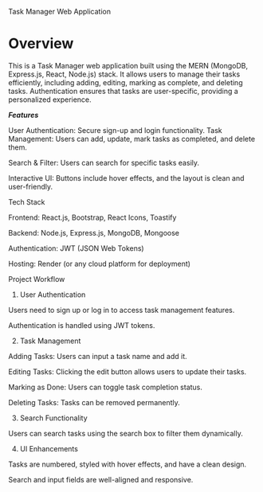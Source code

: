 Task Manager Web Application

# Overview

This is a Task Manager web application built using the MERN (MongoDB, Express.js, React, Node.js) stack. It allows users to manage their tasks efficiently, including adding, editing, marking as complete, and deleting tasks. Authentication ensures that tasks are user-specific, providing a personalized experience.

***Features***

User Authentication: Secure sign-up and login functionality.
Task Management: Users can add, update, mark tasks as completed, and delete them.

Search & Filter: Users can search for specific tasks easily.

Interactive UI: Buttons include hover effects, and the layout is clean and user-friendly.

Tech Stack

Frontend: React.js, Bootstrap, React Icons, Toastify

Backend: Node.js, Express.js, MongoDB, Mongoose

Authentication: JWT (JSON Web Tokens)

Hosting: Render (or any cloud platform for deployment)

Project Workflow

1. User Authentication

Users need to sign up or log in to access task management features.

Authentication is handled using JWT tokens.

2. Task Management

Adding Tasks: Users can input a task name and add it.

Editing Tasks: Clicking the edit button allows users to update their tasks.

Marking as Done: Users can toggle task completion status.

Deleting Tasks: Tasks can be removed permanently.

3. Search Functionality

Users can search tasks using the search box to filter them dynamically.

4. UI Enhancements

Tasks are numbered, styled with hover effects, and have a clean design.

Search and input fields are well-aligned and responsive.

